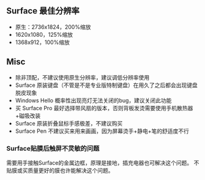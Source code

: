 ## Surface 最佳分辨率
- 原生：2736x1824，200%缩放
- 1620x1080，125%缩放
- 1368x912，100%缩放

## Misc

- 除非顶配，不建议使用原生分辨率，建议调低分辨率使用
- Surface 原装键盘（不管是不是专业版特制键盘）在用久了之后都会出现键盘脱皮现象
- Windows Hello 概率性出现亮灯无法关闭的bug，建议关闭此功能
- 买 Surface Pro 最好选择带风扇的版本，否则背板发烫需要使用手机散热器+磁吸改装
- Surface 原装折叠鼠标手感极差，不建议购买
- Surface Pen 不建议买来用来画画，因为屏幕烫手+静电+笔的舒适度不行

### Surface贴膜后触屏不灵敏的问题
需要用手接触Surface的金属边框，原理是接地，插充电器也可解决这个问题。
不贴膜或买质量更好的膜也许能解决这个问题。